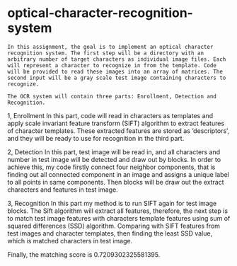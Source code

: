 # optical-character-recognition-system


    In this assignment, the goal is to implement an optical character recognition system. The first step will be a directory with an arbitrary number of target characters as individual image files. Each will represent a character to recognize in from the template. Code will be provided to read these images into an array of matrices. The second input will be a gray scale test image containing characters to recognize. 

    The OCR system will contain three parts: Enrollment, Detection and Recognition.

1, Enrollment
    In this part, code will read in characters as templates and apply scale invariant feature transform (SIFT) algorithm to extract features of character templates. These extracted features are stored as ‘descriptors’, and they will be ready to use for recognition in the third part. 
   
  

2, Detection
In this part, test image will be read in, and all characters and number in test image will be detected and draw out by blocks. In order to achieve this, my code firstly connect four neighbor components, that is finding out all connected component in an image and assigns a unique label to all points in same components. Then blocks will be draw out the extract characters and features in test image.




3, Recognition
In this part my method is to run SIFT again for test image blocks. The Sift algorithm will extract all features, therefore, the next step is to match test image features with characters template features using sum of squared differences (SSD) algorithm. Comparing with SIFT features from test images and character templates, then finding the least SSD value, which is matched characters in test image.


Finally, the matching score is 0.7209302325581395.
